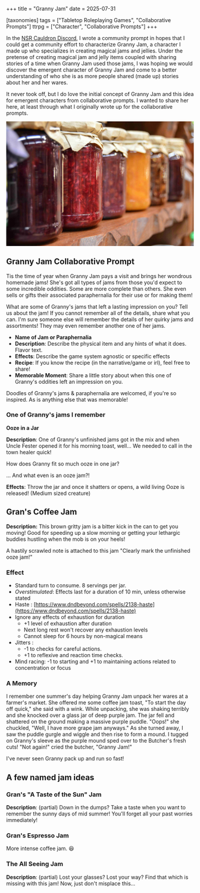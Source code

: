 +++
title = "Granny Jam"
date = 2025-07-31

[taxonomies]
tags = ["Tabletop Roleplaying Games", "Collaborative Prompts"]
ttrpg = ["Character", "Collaborative Prompts"]
+++

In the [NSR Cauldron Discord](https://discord.gg/tsJ93PyuJH), I wrote a community prompt in hopes that I could get a community effort to characterize Granny Jam, a character I made up who specializes in creating magical jams and jellies.
Under the pretense of creating magical jam and jelly items coupled with sharing stories of a time when Granny Jam used those jams, I was hoping we would discover the emergent character of Granny Jam and come to a better understanding of who she is as more people shared (made up) stories about her and her wares.

It never took off, but I do love the initial concept of Granny Jam and this idea for emergent characters from collaborative prompts.
I wanted to share her here, at least through what I originally wrote up for the collaborative prompts.

<!-- more -->

<img
    src="unmarked_jams_on_shelf_sml.jpg"
    alt="Unmarked jams on a shelf."
    style="display:block; margin-left: auto; margin-right: auto;"
    loading="lazy"
    decoding="async"
/>

## Granny Jam Collaborative Prompt

Tis the time of year when Granny Jam pays a visit and brings her wondrous homemade jams! She's got all types of jams from those you'd expect to some incredible oddities. Some are more complete than others. She even sells or gifts their associated paraphernalia for their use or for making them!

What are some of Granny's jams that left a lasting impression on you?
Tell us about the jam! If you cannot remember all of the details, share what you can. I'm sure someone else will remember the details of her quirky jams and assortments! They may even remember another one of her jams.

- **Name of Jam or Paraphernalia**
- **Description**:  Describe the physical item and any hints of what it does. Flavor text.
- **Effects**: Describe the game system agnostic or specific effects
- **Recipe**: If you know the recipe (in the narrative/game or irl), feel free to share!
- **Memorable Moment**:  Share a little story about when this one of Granny's oddities left an impression on you.

Doodles of Granny's jams & paraphernalia are welcomed, if you're so inspired. As is anything else that was memorable!

### One of Granny's jams I remember
**Ooze in a Jar**

**Description**:  One of Granny's unfinished jams got in the mix and when Uncle Fester opened it for his morning toast, well... We needed to call in the town healer quick!

How does Granny fit so much ooze in one jar?

... And what even is an ooze jam?!

**Effects**: Throw the jar and once it shatters or opens, a wild living Ooze is released! (Medium sized creature)

## Gran's Coffee Jam

**Description:** This brown gritty jam is a bitter kick in the can to get you moving! Good for speeding up a slow morning or getting your lethargic buddies hustling when the mob is on your heels!

A hastily scrawled note is attached to this jam "Clearly mark the unfinished ooze jam!"

### Effect
- Standard turn to consume. 8 servings per jar.
- *Overstimulated*: Effects last for a duration of 10 min, unless otherwise stated
- Haste : [https://www.dndbeyond.com/spells/2138-haste](https://www.dndbeyond.com/spells/2138-haste)
- Ignore any effects of exhaustion for duration
    - +1 level of exhaustion after duration
    - Next long rest won't recover any exhaustion levels
    - Cannot sleep for 6 hours by non-magical means
- Jitters :
    - -1 to checks for careful actions.
    - +1 to reflexive and reaction time checks.
- Mind racing: -1 to starting and +1 to maintaining actions related to concentration or focus

### A Memory
I remember one summer's day helping Granny Jam unpack her wares at a farmer's market. She offered me some coffee jam toast, "To start the day off quick," she said with a wink. While unpacking, she was shaking terribly and she knocked over a glass jar of deep purple jam.  The jar fell and shattered on the ground making a massive purple puddle. "Oops!" she chuckled, "Well, I have more grape jam anyways."  As she turned away, I saw the puddle gurgle and wiggle and then rise to form a mound. I tugged on Granny's sleeve as the purple mound sped over to the Butcher's fresh cuts!  "Not again!" cried the butcher, "Granny Jam!"

I've never seen Granny pack up and run so fast!

## A few named jam ideas

### Gran's "A Taste of the Sun" Jam
**Description**: (partial) Down in the dumps? Take a taste when you want to remember the sunny days of mid summer! You'll forget all your past worries immediately!

### Gran's Espresso Jam
More intense coffee jam. 😆

### The All Seeing Jam
**Description**: (partial) Lost your glasses? Lost your way? Find that which is missing with this jam!  Now, just don't misplace this...
